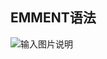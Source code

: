 ## EMMENT语法
![输入图片说明](/imgs/2023-01-29/JdaX22afKzjeCap0.png)
<!--stackedit_data:
eyJoaXN0b3J5IjpbLTU2NTkxNDUzNiwxMjg1MjExNzUyLDk4MT
c5MTI4LDEyNTk1MzY3NV19
-->